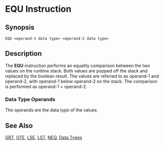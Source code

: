 # EQU Instruction

## Synopsis

```
EQU <operand-1 data type> <operand-2 data type>
```

## Description

The **EQU** instruction performs an equality comparison between the two
values on the runtime stack. Both values are popped off the stack and replaced
by the boolean result. The values are referred to as operand-1 and operand-2,
with operand-1 below operand-2 on the stack. The comparison is performed as
operand-1 = operand-2.

### Data Type Operands

The operands are the data type of the values.

## See Also

[GRT](../grt), [GTE](../gte), [LSE](../lse),
[LST](../lst), [NEQ](../neq), [Data Types](../../types)

